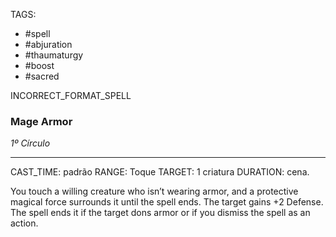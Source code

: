 TAGS:
- #spell
- #abjuration
- #thaumaturgy
- #boost
- #sacred

INCORRECT_FORMAT_SPELL
### Mage Armor
*1º Círculo*
___
CAST_TIME: padrão
RANGE: Toque
TARGET: 1 criatura
DURATION: cena.

You touch a willing creature who isn’t wearing armor, and a protective magical force surrounds it until the spell ends. The target gains +2 Defense. The spell ends it if the target dons armor or if you dismiss the spell as an action.
